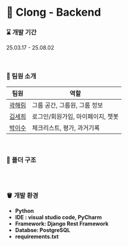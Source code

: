 # 🧼 Clong - Backend

### ⌛ 개발 기간
25.03.17 - 25.08.02

<br/>

### 🫧 팀원 소개 
| 팀원 | 역할 |
| ---- | --- |
|[곽해림](https://github.com/Tulipurple)|그룹 공간, 그룹원, 그룹 정보|
|[김세희](https://github.com/sehee0207)|로그인/회원가입, 마이페이지, 챗봇|
|[박이수](https://github.com/suuu004)|체크리스트, 평가, 과거기록|

<br/>

### 🧹 폴더 구조
```

```

<br/>

### 🪣 개발 환경 
- **Python**
- **IDE : visual studio code, PyCharm**
- **Framework: Django Rest Framework**
- **Databse: PostgreSQL**
- **requirements.txt**
